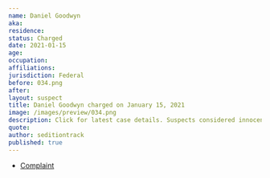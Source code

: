 ```yaml
---
name: Daniel Goodwyn
aka:
residence:
status: Charged
date: 2021-01-15
age:
occupation:
affiliations:
jurisdiction: Federal
before: 034.png
after:
layout: suspect
title: Daniel Goodwyn charged on January 15, 2021
image: /images/preview/034.png
description: Click for latest case details. Suspects considered innocent until proven guilty.
quote:
author: seditiontrack
published: true
---
```


- [Complaint](https://assets.documentcloud.org/documents/20456929/1-15-21-us-v-daniel-goodwyn-complaint-statement.pdf)
